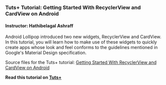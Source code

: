 ### Tuts+ Tutorial: Getting Started With RecyclerView and CardView on Android

#### Instructor: Hathibelagal Ashraff

Android Lollipop introduced two new widgets, RecyclerView and CardView. In this tutorial, you will learn how to make use of these widgets to quickly create apps whose look and feel conforms to the guidelines mentioned in Google's Material Design specification.

Source files for the Tuts+ tutorial: [Getting Started With RecyclerView and CardView on Android](http://code.tutsplus.com/tutorials/getting-started-with-recyclerview-and-cardview-on-android--cms-23465)

**Read this tutorial on [Tuts+](https://code.tutsplus.com)**
